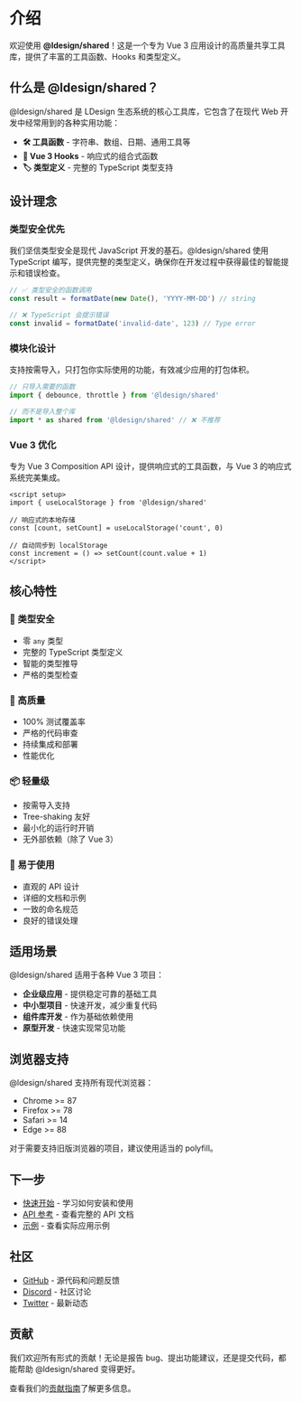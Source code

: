 # 介绍

欢迎使用 **@ldesign/shared**！这是一个专为 Vue 3 应用设计的高质量共享工具库，提供了丰富的工具函数、Hooks 和类型定义。

## 什么是 @ldesign/shared？

@ldesign/shared 是 LDesign 生态系统的核心工具库，它包含了在现代 Web 开发中经常用到的各种实用功能：

- **🛠️ 工具函数** - 字符串、数组、日期、通用工具等
- **🎣 Vue 3 Hooks** - 响应式的组合式函数
- **🏷️ 类型定义** - 完整的 TypeScript 类型支持

## 设计理念

### 类型安全优先

我们坚信类型安全是现代 JavaScript 开发的基石。@ldesign/shared 使用 TypeScript 编写，提供完整的类型定义，确保你在开发过程中获得最佳的智能提示和错误检查。

```typescript
// ✅ 类型安全的函数调用
const result = formatDate(new Date(), 'YYYY-MM-DD') // string

// ❌ TypeScript 会提示错误
const invalid = formatDate('invalid-date', 123) // Type error
```

### 模块化设计

支持按需导入，只打包你实际使用的功能，有效减少应用的打包体积。

```typescript
// 只导入需要的函数
import { debounce, throttle } from '@ldesign/shared'

// 而不是导入整个库
import * as shared from '@ldesign/shared' // ❌ 不推荐
```

### Vue 3 优化

专为 Vue 3 Composition API 设计，提供响应式的工具函数，与 Vue 3 的响应式系统完美集成。

```vue
<script setup>
import { useLocalStorage } from '@ldesign/shared'

// 响应式的本地存储
const [count, setCount] = useLocalStorage('count', 0)

// 自动同步到 localStorage
const increment = () => setCount(count.value + 1)
</script>
```

## 核心特性

### 🎯 类型安全

- 零 `any` 类型
- 完整的 TypeScript 类型定义
- 智能的类型推导
- 严格的类型检查

### 🧪 高质量

- 100% 测试覆盖率
- 严格的代码审查
- 持续集成和部署
- 性能优化

### 📦 轻量级

- 按需导入支持
- Tree-shaking 友好
- 最小化的运行时开销
- 无外部依赖（除了 Vue 3）

### 🔧 易于使用

- 直观的 API 设计
- 详细的文档和示例
- 一致的命名规范
- 良好的错误处理

## 适用场景

@ldesign/shared 适用于各种 Vue 3 项目：

- **企业级应用** - 提供稳定可靠的基础工具
- **中小型项目** - 快速开发，减少重复代码
- **组件库开发** - 作为基础依赖使用
- **原型开发** - 快速实现常见功能

## 浏览器支持

@ldesign/shared 支持所有现代浏览器：

- Chrome >= 87
- Firefox >= 78
- Safari >= 14
- Edge >= 88

对于需要支持旧版浏览器的项目，建议使用适当的 polyfill。

## 下一步

- [快速开始](/guide/getting-started) - 学习如何安装和使用
- [API 参考](/api/) - 查看完整的 API 文档
- [示例](/examples/) - 查看实际应用示例

## 社区

- [GitHub](https://github.com/ldesign/shared) - 源代码和问题反馈
- [Discord](https://discord.gg/ldesign) - 社区讨论
- [Twitter](https://twitter.com/ldesign) - 最新动态

## 贡献

我们欢迎所有形式的贡献！无论是报告 bug、提出功能建议，还是提交代码，都能帮助 @ldesign/shared 变得更好。

查看我们的[贡献指南](https://github.com/ldesign/shared/blob/main/CONTRIBUTING.md)了解更多信息。
